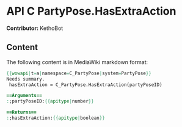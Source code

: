 # API C PartyPose.HasExtraAction

**Contributor:** KethoBot

## Content

The following content is in MediaWiki markdown format:

```mediawiki
{{wowapi|t=a|namespace=C_PartyPose|system=PartyPose}}
Needs summary.
 hasExtraAction = C_PartyPose.HasExtraAction(partyPoseID)

==Arguments==
:;partyPoseID:{{apitype|number}}

==Returns==
:;hasExtraAction:{{apitype|boolean}}
```